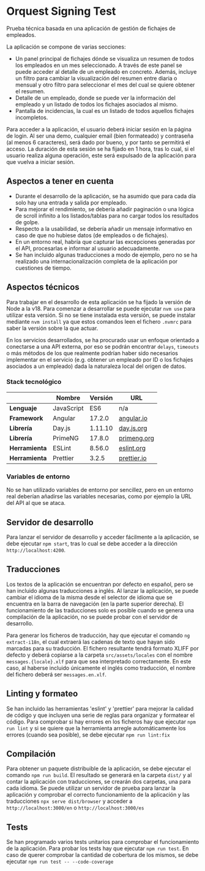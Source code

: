 # Orquest Signing Test

Prueba técnica basada en una aplicación de gestión de fichajes de empleados.

La aplicación se compone de varias secciones:

- Un panel principal de fichajes dónde se visualiza un resumen de todos los empleados en un mes seleccionado. A través de este panel se puede acceder al detalle de un empleado en concreto. Además, incluye un filtro para cambiar la visualización del resumen entre diaria o mensual y otro filtro para seleccionar el mes del cual se quiere obtener el resumen.
- Detalle de un empleado, donde se puede ver la información del empleado y un listado de todos los fichajes asociados al mismo.
- Pantalla de incidencias, la cual es un listado de todos aquellos fichajes incompletos.

Para acceder a la aplicación, el usuario deberá iniciar sesión en la página de login. Al ser una demo, cualquier email (bien formateado) y contraseña (al menos 6 caracteres), será dado por bueno, y por tanto se permitirá el acceso. La duración de esta sesión se ha fijado en 1 hora, tras lo cual, si el usuario realiza alguna operación, este será expulsado de la aplicación para que vuelva a iniciar sesión.

## Aspectos a tener en cuenta

- Durante el desarrollo de la aplicación, se ha asumido que para cada día solo hay una entrada y salida por empleado.
- Para mejorar el rendimiento, se debería añadir paginación o una lógica de scroll infinito a los listados/tablas para no cargar todos los resultados de golpe.
- Respecto a la usabilidad, se debería añadir un mensaje informativo en caso de que no hubiese datos (de empleados o de fichajes).
- En un entorno real, habría que capturar las excepciones generadas por el API, procesarlas e informar al usuario adecuadamente.
- Se han incluido algunas traducciones a modo de ejemplo, pero no se ha realizado una internacionalización completa de la aplicación por cuestiones de tiempo.

## Aspectos técnicos

Para trabajar en el desarrollo de esta aplicación se ha fijado la versión de Node a la v18. Para comenzar a desarrollar se puede ejecutar `nvm use` para utilizar esta versión. Si no se tiene instalada esta versión, se puede instalar mediante `nvm install` ya que estos comandos leen el fichero `.nvmrc` para saber la versión sobre la que actuar.

En los servicios desarrollados, se ha procurado usar un enfoque orientado a conectarse a una API externa, por eso se podrán encontrar `delays`, `timeouts` o más métodos de los que realmente podrían haber sido necesarios implementar en el servicio (e.g. obtener un empleado por ID o los fichajes asociados a un empleado) dada la naturaleza local del origen de datos.

### Stack tecnológico

|                 | Nombre     | Versión | URL                                 |
| --------------- | ---------- | ------- | ----------------------------------- |
| **Lenguaje**    | JavaScript | ES6     | n/a                                 |
| **Framework**   | Angular    | 17.2.0  | [angular.io](https://angular.io/)   |
| **Librería**    | Day.js     | 1.11.10 | [day.js.org](https://day.js.org/)   |
| **Librería**    | PrimeNG    | 17.8.0  | [primeng.org](https://primeng.org/) |
| **Herramienta** | ESLint     | 8.56.0  | [eslint.org](https://eslint.org/)   |
| **Herramienta** | Prettier   | 3.2.5   | [prettier.io](https://prettier.io/) |

### Variables de entorno
No se han utilizado variables de entorno por sencillez, pero en un entorno real deberían añadirse las variables necesarias, como por ejemplo la URL del API al que se ataca.

## Servidor de desarrollo

Para lanzar el servidor de desarrollo y acceder fácilmente a la aplicación, se debe ejecutar `npm start`, tras lo cual se debe acceder a la dirección `http://localhost:4200`.

## Traducciones

Los textos de la aplicación se encuentran por defecto en español, pero se han incluido algunas traducciones a inglés. Al lanzar la aplicación, se puede cambiar el idioma de la misma desde el selector de idioma que se encuentra en la barra de navegación (en la parte superior derecha). El funcionamiento de las traducciones solo es posible cuando se genera una compilación de la aplicación, no se puede probar con el servidor de desarrollo.

Para generar los ficheros de traducción, hay que ejecutar el comando `ng extract-i18n`, el cual extraerá las cadenas de texto que hayan sido marcadas para su traducción. El fichero resultante tendrá formato XLIFF por defecto y deberá copiarse a la carpeta `src/assets/locales` con el nombre `messages.{locale}.xlf` para que sea interpretado correctamente. En este caso, al haberse incluido únicamente el inglés como traducción, el nombre del fichero deberá ser `messages.en.xlf`.

## Linting y formateo

Se han incluido las herramientas 'eslint' y 'prettier' para mejorar la calidad de código y que incluyen una serie de reglas para organizar y formatear el código.
Para comprobar si hay errores en los ficheros hay que ejecutar `npm run lint` y si se quiere que la herramienta arregle automáticamente los errores (cuando sea posible), se debe ejecutar `npm run lint:fix`

## Compilación

Para obtener un paquete distribuible de la aplicación, se debe ejecutar el comando `npm run build`. El resultado se generará en la carpeta `dist/` y al contar la aplicación con traducciones, se crearán dos carpetas, una para cada idioma. Se puede utilizar un servidor de prueba para lanzar la aplicación y comprobar el correcto funcionamiento de la aplicación y las traducciones `npx serve dist/browser` y acceder a `http://localhost:3000/en` o `http://localhost:3000/es`

## Tests

Se han programado varios tests unitarios para comprobar el funcionamiento de la aplicación.
Para probar los tests hay que ejecutar `npm run test`. En caso de querer comprobar la cantidad de cobertura de los mismos, se debe ejecutar `npm run test -- --code-coverage`
